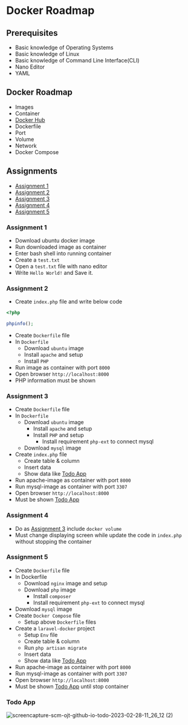 # Docker Roadmap

## Prerequisites

- Basic knowledge of Operating Systems
- Basic knowledge of Linux
- Basic knowledge of Command Line Interface(CLI)
- Nano Editor
- YAML

## Docker Roadmap

  - Images
  - Container
  - [Docker Hub](https://hub.docker.com/)
  - Dockerfile
  - Port
  - Volume
  - Network
  - Docker Compose

## Assignments

- [Assignment 1](#assignment-1)
- [Assignment 2](#assignment-2)
- [Assignment 3](#assignment-3)
- [Assignment 4](#assignment-4)
- [Assignment 5](#assignment-5)

### Assignment 1

- Download ubuntu docker image
- Run downloaded image as container
- Enter bash shell into running container
- Create a `test.txt`
- Open a `test.txt` file with nano editor
- Write `Hello World!` and Save it.

### Assignment 2

- Create `index.php` file and write below code
```php
<?php

phpinfo();

```
- Create `Dockerfile` file
- In `Dockerfile`
  - Download `ubuntu` image
  - Install `apache` and setup
  - Install `PHP`
- Run image as container with port `8000`
- Open browser `http://localhost:8000`
- PHP information must be shown 

### Assignment 3

- Create `Dockerfile` file
- In `Dockerfile`
  - Download `ubuntu` image
    - Install `apache` and setup
    - Install `PHP` and setup 
      - Install requirement `php-ext` to connect mysql
  - Download `mysql` image 
- Create `index.php` file
  - Create table & column
  - Insert data
  - Show data like [Todo App](#todo-app)
- Run apache-image as container with port `8000`
- Run mysql-image as container with port `3307`
- Open browser `http://localhost:8000`
- Must be shown [Todo App](#todo-app)

### Assignment 4

- Do as [Assignment 3](#assignment-3) include `docker volume`
- Must change displaying screen while update the code in `index.php` without stopping the container

### Assignment 5

- Create `Dockerfile` file
- In Dockerfile
  - Download `nginx` image and setup
  - Download `php` image
    - Install `composer`
    - Install requirement `php-ext` to connect mysql
 - Download `mysql` image
- Create `Docker Compose` file
  - Setup above `Dockerfile` files
- Create a `laravel-docker` project
  - Setup `Env` file
  - Create table & column
  - Run ``php artisan migrate``
  - Insert data
  - Show data like [Todo App](#todo-app)
- Run apache-image as container with port `8000`
- Run mysql-image as container with port `3307`
- Open browser `http://localhost:8000`
- Must be shown [Todo App](#todo-app) until stop container

### Todo App
 ![screencapture-scm-ojt-github-io-todo-2023-02-28-11_26_12 (2)](https://user-images.githubusercontent.com/120365007/221758220-b835d565-462f-4947-b2eb-c9bafef67608.png)
